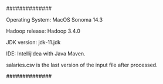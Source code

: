 ##############

Operating System: MacOS Sonoma 14.3

Hadoop release: Hadoop 3.4.0

JDK version: jdk-11.jdk

IDE: IntellijIdea with Java Maven.

salaries.csv is the last version of the input file after processed.

##############

